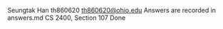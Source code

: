 Seungtak Han
th860620
th860620@ohio.edu
Answers are recorded in answers.md
CS 2400, Section 107
Done
